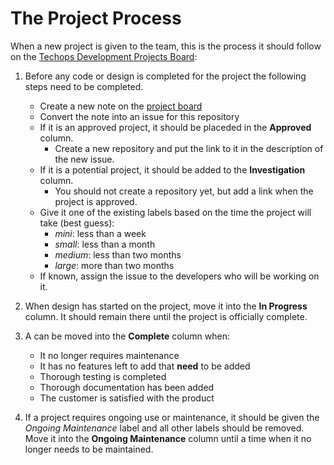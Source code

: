 # The Project Process

When a new project is given to the team, this is the process it should follow on the [Techops Development Projects Board](https://github.com/orgs/byuitechops/projects/5):

1. Before any code or design is completed for the project the following steps need to be completed.
    - Create a new note on the [project board](https://github.com/orgs/byuitechops/projects/5)
    - Convert the note into an issue for this repository
    - If it is an approved project, it should be placeded in the **Approved** column.
        - Create a new repository and put the link to it in the description of the new issue.
    - If it is a potential project, it should be added to the **Investigation** column.
        - You should not create a repository yet, but add a link when the project is approved.
    - Give it one of the existing labels based on the time the project will take (best guess):
      - *mini*: less than a week
      - *small*: less than a month
      - *medium*: less than two months
      - *large*: more than two months
    - If known, assign the issue to the developers who will be working on it.
      
2. When design has started on the project, move it into the **In Progress** column. It should remain there until the project is officially complete.

3. A can be moved into the **Complete** column when:
    - It no longer requires maintenance
    - It has no features left to add that **need** to be added
    - Thorough testing is completed
    - Thorough documentation has been added
    - The customer is satisfied with the product
    
4. If a project requires ongoing use or maintenance, it should be given the *Ongoing Maintenance* label and all other labels should be removed. Move it into the **Ongoing Maintenance** column until a time when it no longer needs to be maintained.
